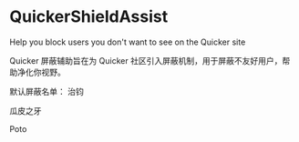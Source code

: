 # QuickerShieldAssist
Help you block users you don't want to see on the Quicker site

Quicker 屏蔽辅助旨在为 Quicker 社区引入屏蔽机制，用于屏蔽不友好用户，帮助净化你视野。

默认屏蔽名单：
治钧

瓜皮之牙

Poto
